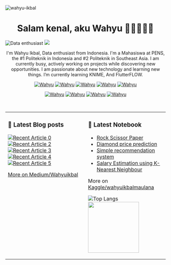  <a align="left"><img src="https://komarev.com/ghpvc/?username=wahyudesu&label=Profile%20views&color=0e75b6&style=flat" alt="wahyu-ikbal" /></a> <h1 align="center">Salam kenal, aku Wahyu 👋🏼👨🏻‍💻</h1>

![Data enthusiast](https://images.datacamp.com/image/upload/f_auto,q_auto:best/v1610040100/Linkedin_Cover_-_Data_Enthusiast_qgfd0z.png)
<img src="https://user-images.githubusercontent.com/73097560/115834477-dbab4500-a447-11eb-908a-139a6edaec5c.gif">


<p align="center">I'm Wahyu Ikbal, Data enthusiast from Indonesia. I'm a Mahasiswa at PENS, the #1 Politeknik in Indonesia and #2 Politeknik in Southeast Asia. I am currently busy, actively working on projects while discovering new opportunities. I am passionate about new technology and learning new things. I’m currently learning KNIME, And FlutterFLOW. 
  
<p align="center"> 
  <a href="https://medium.com/@wahyuikbal" target="_blank"><img src="https://img.shields.io/badge/Medium-DC143C?style=for-the-badge&logo=medium&logoColor=white" alt="Wahyu" /></a>
  <a href="https://linkedin.com/in/wahyuikbalmaulana/" target="_blank"><img src="https://img.shields.io/badge/LinkedIn-0077B5?style=for-the-badge&logo=linkedin&logoColor=white" alt="Wahyu" /></a>
  <a href="https://twitter.com/_alsiam" target="_blank"><img src="https://img.shields.io/badge/Twitter-1DA1F2?style=for-the-badge&logo=twitter&logoColor=white" alt="Wahyu" /></a>
  <a href="https://www.instagram.com/wahyuikbal_m" target="_blank"><img src="https://img.shields.io/badge/Instagram-fe4164?style=for-the-badge&logo=instagram&logoColor=white" alt="Wahyu" /></a>
  <a href="https://facebook.com/alsiam.dev" target="_blank"><img src="https://img.shields.io/badge/Facebook-20BEFF?&style=for-the-badge&logo=facebook&logoColor=white" alt="Wahyu" /></a> 
</p>

<p align="center"> 
  <a href="https://www.datacamp.com/portfolio/wahyuikbalmaulana" target="_blank"><img src="https://img.shields.io/badge/Datacamp-05192D?style=for-the-badge&logo=datacamp&logoColor=03E860" alt="Wahyu" /></a>
  <a href="https://www.udemy.com/user/wahyu-ikbal-maulana/" target="_blank"><img src="https://img.shields.io/badge/Udemy-1769ff?style=for-the-badge&logo=udemy&logoColor=white" alt="Wahyu" /></a>
  <a href="https://www.behance.net/wahyuikbalmaulana" target="_blank"><img src="https://img.shields.io/badge/Behance-1769ff?style=for-the-badge&logo=behance&logoColor=white" alt="Wahyu" /></a>
  <a href="https://www.kaggle.com/wahyuikbalmaulana" target="_blank"><img src="https://img.shields.io/badge/Kaggle-20BEFF?style=for-the-badge&logo=kaggle&logoColor=white" alt="Wahyu" /></a>
</p>
<br />

<table><tr><td valign="top" width="50%">

### 📕 Latest Blog posts
<!-- BLOG-POST-LIST:START -->
<a target="_blank" href="https://github-readme-medium-recent-article.vercel.app/medium/@wahyuikbal/0"><img src="https://github-readme-medium-recent-article.vercel.app/medium/@wahyuikbal/0" alt="Recent Article 0"> 
<a target="_blank" href="https://github-readme-medium-recent-article.vercel.app/medium/@wahyuikbal/2"><img src="https://github-readme-medium-recent-article.vercel.app/medium/@wahyuikbal/2" alt="Recent Article 2"> 
<a target="_blank" href="https://github-readme-medium-recent-article.vercel.app/medium/@wahyuikbal/3"><img src="https://github-readme-medium-recent-article.vercel.app/medium/@wahyuikbal/3" alt="Recent Article 3"> 
<a target="_blank" href="https://github-readme-medium-recent-article.vercel.app/medium/@wahyuikbal/4"><img src="https://github-readme-medium-recent-article.vercel.app/medium/@wahyuikbal/4" alt="Recent Article 4"> 
<a target="_blank" href="https://github-readme-medium-recent-article.vercel.app/medium/@wahyuikbal/5"><img src="https://github-readme-medium-recent-article.vercel.app/medium/@wahyuikbal/5" alt="Recent Article 5"> 

<!-- BLOG-POST-LIST:END -->
More on [Medium/Wahyuikbal](https://medium.com/@wahyuikbal)

</td><td valign="top" width="50%">

### 📝 Latest Notebook
<!-- blog starts -->
- [Rock Scissor Paper](https://github.com/wahyudesu/Dicoding-rock-scissor-paper/blob/main/GuntingBatuKertas.ipynb)
- [Diamond price prediction](https://www.kaggle.com/code/wahyuikbalmaulana/diamond-price-prediction-using-regression-98-2)
- [Simple recommendation system](https://www.kaggle.com/code/wahyuikbalmaulana/movie-recommendation-fix)
- [Salary Estimation using K-Nearest Neighbour](https://www.kaggle.com/code/wahyuikbalmaulana/salary-estimation-using-k-nearest-neighbour)
<!-- blog ends -->
More on [Kaggle/wahyuikbalmaulana](https://www.kaggle.com/wahyuikbalmaulana/code)

![Top Langs](https://github-readme-stats.vercel.app/api/top-langs/?username=wahyudesu&layout=compact&theme=dark)
<img height="160em" src="https://github-readme-stats-eight-theta.vercel.app/api?username=wahyudesu&show_icons=false&theme=dark&include_all_commits=true&count_private=true&layout=compact"/>

</td></tr></table>
